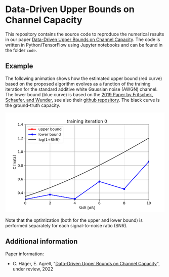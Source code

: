 # Data-Driven Upper Bounds on Channel Capacity

This repository contains the source code to reproduce the numerical results in our paper [Data-Driven Upper Bounds on Channel Capacity](https://arxiv.org/abs/2205.06471). The code is written in Python/TensorFlow using Jupyter notebooks and can be found in the folder `code`. 

## Example

The following animation shows how the estimated upper bound (red curve) based on the proposed algorithm evolves as a function of the training iteration for the standard additive white Gaussian noise (AWGN) channel. The lower bound (blue curve) is based on the [2019 Paper by Fritschek, Schaefer, and Wunder](https://arxiv.org/abs/1903.02865), see also their [github repository](https://github.com/Fritschek/MINE-Mutual-Information-Neural-Estimator). The black curve is the ground-truth capacity. 

<p align="center">
<img width="600px" src="figures/awgn_channel.gif">
</p>

Note that the optimization (both for the upper and lower bound) is performed separately for each signal-to-noise ratio (SNR). 

## Additional information

Paper information: 

* C. Häger, E. Agrell, "[Data-Driven Upper Bounds on Channel Capacity](https://arxiv.org/abs/2205.06471)", under review, 2022

